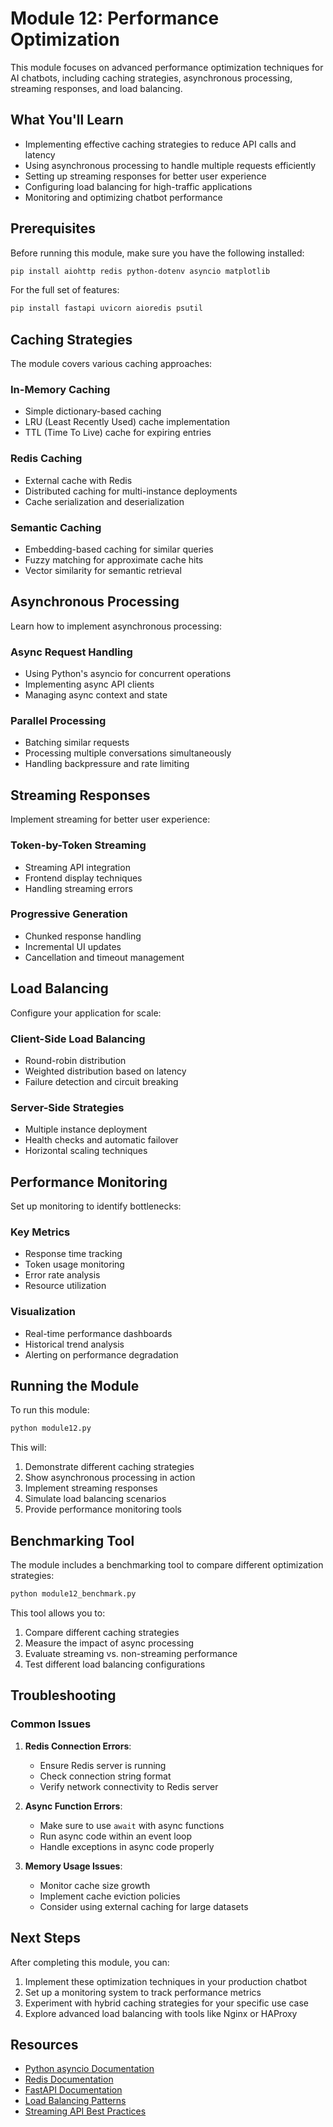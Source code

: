 # Module 12: Performance Optimization

This module focuses on advanced performance optimization techniques for AI chatbots, including caching strategies, asynchronous processing, streaming responses, and load balancing.

## What You'll Learn

- Implementing effective caching strategies to reduce API calls and latency
- Using asynchronous processing to handle multiple requests efficiently
- Setting up streaming responses for better user experience
- Configuring load balancing for high-traffic applications
- Monitoring and optimizing chatbot performance

## Prerequisites

Before running this module, make sure you have the following installed:

```bash
pip install aiohttp redis python-dotenv asyncio matplotlib
```

For the full set of features:

```bash
pip install fastapi uvicorn aioredis psutil
```

## Caching Strategies

The module covers various caching approaches:

### In-Memory Caching
- Simple dictionary-based caching
- LRU (Least Recently Used) cache implementation
- TTL (Time To Live) cache for expiring entries

### Redis Caching
- External cache with Redis
- Distributed caching for multi-instance deployments
- Cache serialization and deserialization

### Semantic Caching
- Embedding-based caching for similar queries
- Fuzzy matching for approximate cache hits
- Vector similarity for semantic retrieval

## Asynchronous Processing

Learn how to implement asynchronous processing:

### Async Request Handling
- Using Python's asyncio for concurrent operations
- Implementing async API clients
- Managing async context and state

### Parallel Processing
- Batching similar requests
- Processing multiple conversations simultaneously
- Handling backpressure and rate limiting

## Streaming Responses

Implement streaming for better user experience:

### Token-by-Token Streaming
- Streaming API integration
- Frontend display techniques
- Handling streaming errors

### Progressive Generation
- Chunked response handling
- Incremental UI updates
- Cancellation and timeout management

## Load Balancing

Configure your application for scale:

### Client-Side Load Balancing
- Round-robin distribution
- Weighted distribution based on latency
- Failure detection and circuit breaking

### Server-Side Strategies
- Multiple instance deployment
- Health checks and automatic failover
- Horizontal scaling techniques

## Performance Monitoring

Set up monitoring to identify bottlenecks:

### Key Metrics
- Response time tracking
- Token usage monitoring
- Error rate analysis
- Resource utilization

### Visualization
- Real-time performance dashboards
- Historical trend analysis
- Alerting on performance degradation

## Running the Module

To run this module:

```bash
python module12.py
```

This will:
1. Demonstrate different caching strategies
2. Show asynchronous processing in action
3. Implement streaming responses
4. Simulate load balancing scenarios
5. Provide performance monitoring tools

## Benchmarking Tool

The module includes a benchmarking tool to compare different optimization strategies:

```bash
python module12_benchmark.py
```

This tool allows you to:
1. Compare different caching strategies
2. Measure the impact of async processing
3. Evaluate streaming vs. non-streaming performance
4. Test different load balancing configurations

## Troubleshooting

### Common Issues

1. **Redis Connection Errors**:
   - Ensure Redis server is running
   - Check connection string format
   - Verify network connectivity to Redis server

2. **Async Function Errors**:
   - Make sure to use `await` with async functions
   - Run async code within an event loop
   - Handle exceptions in async code properly

3. **Memory Usage Issues**:
   - Monitor cache size growth
   - Implement cache eviction policies
   - Consider using external caching for large datasets

## Next Steps

After completing this module, you can:

1. Implement these optimization techniques in your production chatbot
2. Set up a monitoring system to track performance metrics
3. Experiment with hybrid caching strategies for your specific use case
4. Explore advanced load balancing with tools like Nginx or HAProxy

## Resources

- [Python asyncio Documentation](https://docs.python.org/3/library/asyncio.html)
- [Redis Documentation](https://redis.io/documentation)
- [FastAPI Documentation](https://fastapi.tiangolo.com/)
- [Load Balancing Patterns](https://docs.microsoft.com/en-us/azure/architecture/patterns/load-balancing)
- [Streaming API Best Practices](https://developer.mozilla.org/en-US/docs/Web/API/Streams_API)
